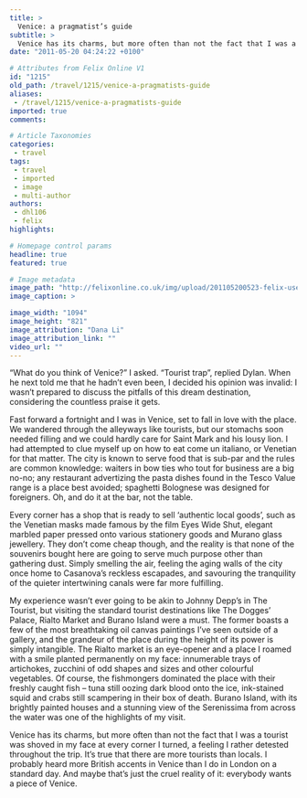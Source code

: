 ```yaml
---
title: >
  Venice: a pragmatist’s guide
subtitle: >
  Venice has its charms, but more often than not the fact that I was a tourist was shoved in my face at every corner I turned
date: "2011-05-20 04:24:22 +0100"

# Attributes from Felix Online V1
id: "1215"
old_path: /travel/1215/venice-a-pragmatists-guide
aliases:
 - /travel/1215/venice-a-pragmatists-guide
imported: true
comments:

# Article Taxonomies
categories:
 - travel
tags:
 - travel
 - imported
 - image
 - multi-author
authors:
 - dhl106
 - felix
highlights:

# Homepage control params
headline: true
featured: true

# Image metadata
image_path: "http://felixonline.co.uk/img/upload/201105200523-felix-use-canal.jpg"
image_caption: >

image_width: "1094"
image_height: "821"
image_attribution: "Dana Li"
image_attribution_link: ""
video_url: ""
---
```


“What do you think of Venice?” I asked. “Tourist trap”, replied Dylan. When he next told me that he hadn’t even been, I decided his opinion was invalid: I wasn’t prepared to discuss the pitfalls of this dream destination, considering the countless praise it gets.

Fast forward a fortnight and I was in Venice, set to fall in love with the place. We wandered through the alleyways like tourists, but our stomachs soon needed filling and we could hardly care for Saint Mark and his lousy lion. I had attempted to clue myself up on how to eat come un italiano, or Venetian for that matter. The city is known to serve food that is sub-par and the rules are common knowledge: waiters in bow ties who tout for business are a big no-no; any restaurant advertizing the pasta dishes found in the Tesco Value range is a place best avoided; spaghetti Bolognese was designed for foreigners. Oh, and do it at the bar, not the table.

Every corner has a shop that is ready to sell ‘authentic local goods’, such as the Venetian masks made famous by the film Eyes Wide Shut, elegant marbled paper pressed onto various stationery goods and Murano glass jewellery. They don’t come cheap though, and the reality is that none of the souvenirs bought here are going to serve much purpose other than gathering dust. Simply smelling the air, feeling the aging walls of the city once home to Casanova’s reckless escapades, and savouring the tranquility of the quieter intertwining canals were far more fulfilling.

My experience wasn’t ever going to be akin to Johnny Depp’s in The Tourist, but visiting the standard tourist destinations like The Dogges’ Palace, Rialto Market and Burano Island were a must. The former boasts a few of the most breathtaking oil canvas paintings I’ve seen outside of a gallery, and the grandeur of the place during the height of its power is simply intangible. The Rialto market is an eye-opener and a place I roamed with a smile planted permanently on my face: innumerable trays of artichokes, zucchini of odd shapes and sizes and other colourful vegetables. Of course, the fishmongers dominated the place with their freshly caught fish – tuna still oozing dark blood onto the ice, ink-stained squid and crabs still scampering in their box of death. Burano Island, with its brightly painted houses and a stunning view of the Serenissima from across the water was one of the highlights of my visit.

Venice has its charms, but more often than not the fact that I was a tourist was shoved in my face at every corner I turned, a feeling I rather detested throughout the trip. It’s true that there are more tourists than locals. I probably heard more British accents in Venice than I do in London on a standard day. And maybe that’s just the cruel reality of it: everybody wants a piece of Venice.

